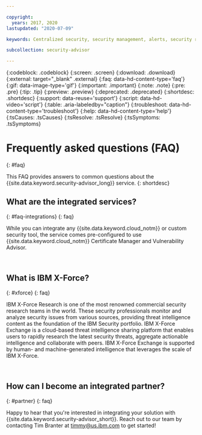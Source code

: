 ```yaml
---

copyright:
  years: 2017, 2020
lastupdated: "2020-07-09"

keywords: Centralized security, security management, alerts, security risk, insights, threat detection

subcollection: security-advisor

---
```


{:codeblock: .codeblock}
{:screen: .screen}
{:download: .download}
{:external: target="_blank" .external}
{:faq: data-hd-content-type='faq'}
{:gif: data-image-type='gif'}
{:important: .important}
{:note: .note}
{:pre: .pre}
{:tip: .tip}
{:preview: .preview}
{:deprecated: .deprecated}
{:shortdesc: .shortdesc}
{:support: data-reuse='support'}
{:script: data-hd-video='script'}
{:table: .aria-labeledby="caption"}
{:troubleshoot: data-hd-content-type='troubleshoot'}
{:help: data-hd-content-type='help'}
{:tsCauses: .tsCauses}
{:tsResolve: .tsResolve}
{:tsSymptoms: .tsSymptoms}


# Frequently asked questions (FAQ)
{: #faq}

This FAQ provides answers to common questions about the {{site.data.keyword.security-advisor_long}} service.
{: shortdesc}


## What are the integrated services?
{: #faq-integrations}
{: faq}

While you can integrate any {{site.data.keyword.cloud_notm}} or custom security tool, the service comes pre-configured to use {{site.data.keyword.cloud_notm}} Certificate Manager and Vulnerability Advisor.

</br>

## What is IBM X-Force?
{: #xforce}
{: faq}

IBM X-Force Research is one of the most renowned commercial security research teams in the world. These security professionals monitor and analyze security issues from various sources, providing threat intelligence content as the foundation of the IBM Security portfolio. IBM X-Force Exchange is a cloud-based threat intelligence sharing platform that enables users to rapidly research the latest security threats, aggregate actionable intelligence and collaborate with peers. IBM X-Force Exchange is supported by human- and machine-generated intelligence that leverages the scale of IBM X-Force.

</br>

## How can I become an integrated partner?
{: #partner}
{: faq}

Happy to hear that you're interested in integrating your solution with {{site.data.keyword.security-advisor_short}}. Reach out to our team by contacting Tim Branter at timmy@us.ibm.com to get started!
